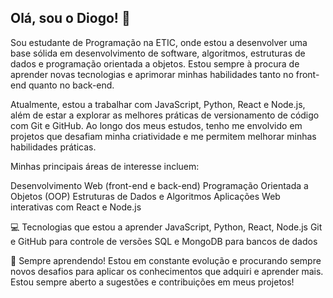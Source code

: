 ## Olá, sou o Diogo! 👋

Sou estudante de Programação na ETIC, onde estou a desenvolver uma base sólida em desenvolvimento de software, algoritmos, estruturas de dados e programação orientada a objetos. Estou sempre à procura de aprender novas tecnologias e aprimorar minhas habilidades tanto no front-end quanto no back-end.

Atualmente, estou a trabalhar com JavaScript, Python, React e Node.js, além de estar a explorar as melhores práticas de versionamento de código com Git e GitHub. Ao longo dos meus estudos, tenho me envolvido em projetos que desafiam minha criatividade e me permitem melhorar minhas habilidades práticas.

Minhas principais áreas de interesse incluem:

Desenvolvimento Web (front-end e back-end)
Programação Orientada a Objetos (OOP)
Estruturas de Dados e Algoritmos
Aplicações Web interativas com React e Node.js

💻 Tecnologias que estou a aprender
JavaScript, Python, React, Node.js
Git e GitHub para controle de versões
SQL e MongoDB para bancos de dados

🌱 Sempre aprendendo!
Estou em constante evolução e procurando sempre novos desafios para aplicar os conhecimentos que adquiri e aprender mais. Estou sempre aberto a sugestões e contribuições em meus projetos!
